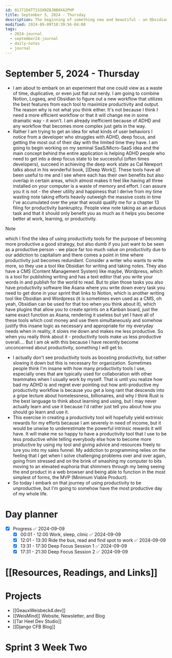```yaml
---
id: 01J71D4TT1SSXNZAJNB0XA2PHP
title: September 5, 2024 - Thursday
description: The beginning of something new and beautiful - an Obsidian and Logseq workflow
modified: 2024-09-09T10:39:56-04:00
tags:
  - 2024-journal
  - september24-journal
  - daily-notes
  - journal
---
```

# September 5, 2024 - Thursday
- I am about to embark on an experiment that one could view as a waste of time, duplicative, or even just flat out nerdy. I am going to combine Notion, Logseq, and Obsidian to figure out a new workflow that utilizes the best features from each tool to maximize productivity and output. The reason why is not what you think either. It's not because I think I need a more efficient workflow or that it will change me in some dramatic way - it won't. I am already inefficient because of ADHD and any workflow that becomes more complex just gets in the way. 
- Rather I am trying to get an idea for what kinds of user behaviors I notice from a developer who struggles with ADHD, deep focus, and getting the most out of their day with the limited time they have. I am going to begin working on my seminal SaaS/Micro-SaaS idea and the main concept behind the entire application is helping ADHD people who need to get into a deep focus state to be successful (often times developers), succeed in achieving the deep work state as Cal Newport talks about in his wonderful book, [[Deep Work]]. These tools have all been useful to me and I see where each has their own benefits but also overlap in certain areas, which almost makes it feel like having all three installed on your computer is a waste of memory and effort. I can assure you it is not - the sheer utility and happiness that I derive from my time wasting note taking efforts heavily outweigh the massive costs in time I've accumulated over the year that would qualify me for a chapter 13 filing for productivity bankruptcy. People view note taking as an arduous task and that it should only benefit you as much as it helps you become better at work, learning, or productivity. 

> [!NOTE]
>  which I find the idea of using productivity tools for the purpose of becoming more productive a good strategy, but also dumb if you just want to be seen as a productive person - we place far too much value on productivity due to our addiction to capitalism and there comes a point in time where productivity just becomes redundant. Consider a writer who wants to write more, so they use a tool like Obsidian for writing and taking notes. They also have a CMS (Content Management System) like maybe, Wordpress, which is a tool for publishing writing and has a text editor that you write your words in and publish for the world to read. But to plan those tasks you also have productivity software like Asana where you write down every task you need to get done in your sprint that links to Notion, which is another writing tool like Obsidian and Wordpress (it is sometimes even used as a CMS, oh yeah, Obsidian can be used for that too when you think about it), which have plugins that allow you to create sprints on a Kanban board, just the same exact function as Asana, rendering it useless but yet I have all of these tools which cost money and use them simultaneously and somehow justify this insane logic as necessary and appropriate for my everyday needs when in reality, it slows me down and makes me less productive. So when you really think about it - productivity tools make us less productive overall.... But I am ok with this because I have recently become unconcerned about productivity, something I will get to.

- I actually don't see productivity tools as boosting productivity, but rather slowing it down but this is necessary for organization. Sometimes people think I'm insane with how many productivity tools I use, especially ones that are typically used for collaboration with other teammates when I usually work by myself. That is until you realize how bad my ADHD is and regret ever pointing out how anti-productive my productivity workflow is because you get a long rant that descends into a gripe lecture about homelessness, billionaires, and why I think Rust is the best language to think about learning and using, but I may never actually learn and use it because I'd rather just tell you about how you should go learn and use it.
- This exercise in creating a productivity tool will hopefully yield extrinsic rewards for my efforts because I am severely in need of income, but it would be unwise to underestimate the powerful intrinsic rewards it will have. It will make me so happy to have a productivity tool that I use to be less productive while telling everybody else how to become more productive by using my tool and giving advice and resources freely to lure you into my sales funnel. My addiction to programming relies on the feeling that I get when I solve challenging problems over and over again, going from stressed and on the brink of smashing my computer to bits moving to an elevated euphoria that shimmers through my being seeing the end product in a web browser and being able to function in the most simplest of forms, the MVP (Minimum Viable Product). 
- So today I embark on that journey of using productivity to be unproductive, but I'm going to somehow have the most productive day of my whole life.

# Day planner
- [x] Progress ✅ 2024-09-09
	- [x] 00:01 - 12:00 Work, sleep, clinic ✅ 2024-09-09
	- [x] 12:01 - 13:30 Ride the bus, read and find spot to work ✅ 2024-09-09
	- [x] 13:31 - 17:30 Deep Focus Session 1 ✅ 2024-09-09
	- [x] 17:31 - 21:30 Deep Focus Session 2 ✅ 2024-09-09

# [[Resources, Readings, and Links]]

# Projects
- [[GeauxWeisbeck4.dev]]
- [[WeisMind]] Website, Newsletter, and Blog
- [[Tar Heel Dev Studio]]
- [[Django CFB Blog]]

# Sprint 3 Week Two
